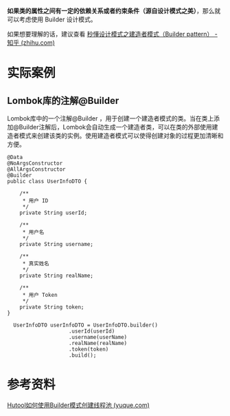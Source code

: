 



**如果类的属性之间有一定的依赖关系或者约束条件（源自设计模式之美）**，那么就可以考虑使用 Builder 设计模式。



如果想要理解的话，建议查看 [秒懂设计模式之建造者模式（Builder pattern） - 知乎 (zhihu.com)](https://zhuanlan.zhihu.com/p/58093669)







# 实际案例

## Lombok库的注解@Builder 

Lombok库中的一个注解@Builder ，用于创建一个建造者模式的类。当在类上添加@Builder注解后，Lombok会自动生成一个建造者类，可以在类的外部使用建造者模式来创建该类的实例。使用建造者模式可以使得创建对象的过程更加清晰和方便。



```
@Data
@NoArgsConstructor
@AllArgsConstructor
@Builder
public class UserInfoDTO {

    /**
     * 用户 ID
     */
    private String userId;

    /**
     * 用户名
     */
    private String username;

    /**
     * 真实姓名
     */
    private String realName;

    /**
     * 用户 Token
     */
    private String token;
}
```



```
  UserInfoDTO userInfoDTO = UserInfoDTO.builder()
                    .userId(userId)
                    .username(userName)
                    .realName(realName)
                    .token(token)
                    .build();
```





# 参考资料

[Hutool如何使用Builder模式创建线程池 (yuque.com)](https://www.yuque.com/magestack/12306/qztuml34mqglvdq8)
